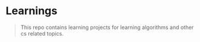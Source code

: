 # Learnings
> This repo contains learning projects for learning algorithms and other cs related topics.
